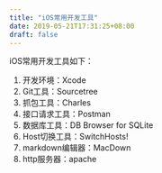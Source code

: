 ```yaml
---
title: "iOS常用开发工具"
date: 2019-05-21T17:31:25+08:00
draft: false
---
```


iOS常用开发工具如下：

1. 开发环境：Xcode
2. Git工具：Sourcetree
3. 抓包工具：Charles
4. 接口请求工具：Postman
5. 数据库工具：DB Browser for SQLite
6. Host切换工具：SwitchHosts!
7. markdown编辑器：MacDown
8. http服务器：apache